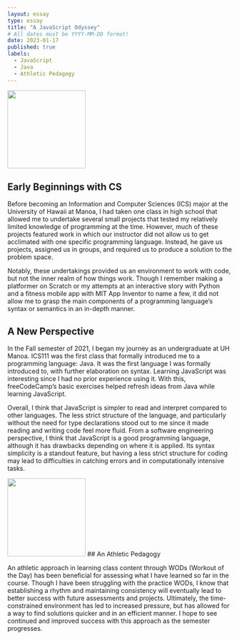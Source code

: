 ```yaml
---
layout: essay
type: essay
title: "A JavaScript Odyssey"
# All dates must be YYYY-MM-DD format!
date: 2023-01-17
published: true
labels:
  - JavaScript
  - Java
  - Athletic Pedagogy
---
```


<img width="175px" class="rounded float-start pe-4" src="https://creazilla-store.fra1.digitaloceanspaces.com/cliparts/79332/coding-clipart-md.png">

## Early Beginnings with CS


Before becoming an Information and Computer Sciences (ICS) major at the University of Hawaii at Manoa, I had taken one class in high school that allowed me to undertake several small projects that tested my relatively limited knowledge of programming at the time. However, much of these projects featured work in which our instructor did not allow us to get acclimated with one specific programming language. Instead, he gave us projects, assigned us in groups, and required us to produce a solution to the problem space.

Notably, these undertakings provided us an environment to work with code, but not the inner realm of how things work. Though I remember making a platformer on Scratch or my attempts at an interactive story with Python and a fitness mobile app with MIT App Inventor to name a few, it did not allow me to grasp the main components of a programming language’s syntax or semantics in an in-depth manner. 


## A New Perspective

In the Fall semester of 2021, I began my journey as an undergraduate at UH Manoa. ICS111 was the first class that formally introduced me to a programming language: Java. It was the first language I was formally introduced to, with further elaboration on syntax. Learning JavaScript was interesting since I had no prior experience using it. With this, freeCodeCamp’s basic exercises helped refresh ideas from Java while learning JavaScript. 

Overall, I think that JavaScript is simpler to read and interpret compared to other languages. The less strict structure of the language, and particularly without the need for type declarations stood out to me since it made reading and writing code feel more fluid. From a software engineering perspective, I think that JavaScript is a good programming language, although it has drawbacks depending on where it is applied. Its syntax simplicity is a standout feature, but having a less strict structure for coding may lead to difficulties in catching errors and in computationally intensive tasks. 

<img width="175px" class="rounded float-start pe-4" src="https://bluebrain.net/wp-content/uploads/2022/01/bb-logo-bulb-wh3.png">
## An Athletic Pedagogy

An athletic approach in learning class content through WODs (Workout of the Day) has been beneficial for assessing what I have learned so far in the course. Though I have been struggling with the practice WODs, I know that establishing a rhythm and maintaining consistency will eventually lead to better success with future assessments and projects. Ultimately, the time-constrained environment has led to increased pressure, but has allowed for a way to find solutions quicker and in an efficient manner. I hope to see continued and improved success with this approach as the semester progresses. 

